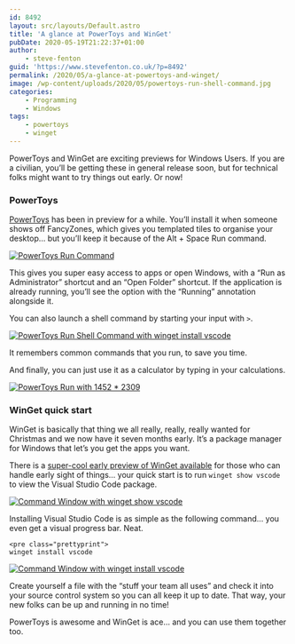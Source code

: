 ```yaml
---
id: 8492
layout: src/layouts/Default.astro
title: 'A glance at PowerToys and WinGet'
pubDate: 2020-05-19T21:22:37+01:00
author:
    - steve-fenton
guid: 'https://www.stevefenton.co.uk/?p=8492'
permalink: /2020/05/a-glance-at-powertoys-and-winget/
image: /wp-content/uploads/2020/05/powertoys-run-shell-command.jpg
categories:
    - Programming
    - Windows
tags:
    - powertoys
    - winget
---
```


PowerToys and WinGet are exciting previews for Windows Users. If you are a civilian, you’ll be getting these in general release soon, but for technical folks might want to try things out early. Or now!

### PowerToys

[PowerToys](https://github.com/microsoft/PowerToys/tree/master/src/modules/launcher) has been in preview for a while. You’ll install it when someone shows off FancyZones, which gives you templated tiles to organise your desktop… but you’ll keep it because of the <kb>Alt</kb> + <kb>Space</kb> Run command.

[![PowerToys Run Command](https://www.stevefenton.co.uk/wp-content/uploads/2020/05/powertoys-run-400x251.jpg)](https://www.stevefenton.co.uk/2020/05/a-glance-at-powertoys-and-winget/powertoys-run/)

This gives you super easy access to apps or open Windows, with a “Run as Administrator” shortcut and an “Open Folder” shortcut. If the application is already running, you’ll see the option with the “Running” annotation alongside it.

You can also launch a shell command by starting your input with `>`.

[![PowerToys Run Shell Command with winget install vscode](https://www.stevefenton.co.uk/wp-content/uploads/2020/05/powertoys-run-shell-command-400x168.jpg)](https://www.stevefenton.co.uk/2020/05/a-glance-at-powertoys-and-winget/powertoys-run-shell-command/)

It remembers common commands that you run, to save you time.

And finally, you can just use it as a calculator by typing in your calculations.

[![PowerToys Run with 1452 * 2309](https://www.stevefenton.co.uk/wp-content/uploads/2020/05/powertoys-run-calculations-400x164.jpg)](https://www.stevefenton.co.uk/2020/05/a-glance-at-powertoys-and-winget/powertoys-run-calculations/)

### WinGet quick start

WinGet is basically that thing we all really, really, really wanted for Christmas and we now have it seven months early. It’s a package manager for Windows that let’s you get the apps you want.

There is a [super-cool early preview of WinGet available](https://github.com/microsoft/winget-cli/releases) for those who can handle early sight of things… your quick start is to run `winget show vscode` to view the Visual Studio Code package.

[![Command Window with winget show vscode](https://www.stevefenton.co.uk/wp-content/uploads/2020/05/winget-show-400x237.jpg)](https://www.stevefenton.co.uk/2020/05/a-glance-at-powertoys-and-winget/winget-show/)

Installing Visual Studio Code is as simple as the following command… you even get a visual progress bar. Neat.

```
<pre class="prettyprint">
winget install vscode
```

[![Command Window with winget install vscode](https://www.stevefenton.co.uk/wp-content/uploads/2020/05/winget-install-400x68.jpg)](https://www.stevefenton.co.uk/2020/05/a-glance-at-powertoys-and-winget/winget-install/)

Create yourself a file with the “stuff your team all uses” and check it into your source control system so you can all keep it up to date. That way, your new folks can be up and running in no time!

PowerToys is awesome and WinGet is ace… and you can use them together too.